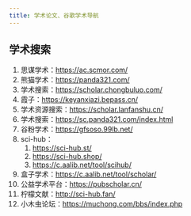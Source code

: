 ```yaml
---
title: 学术论文、谷歌学术导航
---
```


## 学术搜索
1. 思谋学术：https://ac.scmor.com/
2. 熊猫学术：https://panda321.com/
3. 学术搜索：https://scholar.chongbuluo.com/
4. 霞子：https://keyanxiazi.bepass.cn/
5. 学术资源搜索：https://scholar.lanfanshu.cn/
6. 学术搜索：https://sc.panda321.com/index.html
7. 谷粉学术：https://gfsoso.99lb.net/
8. sci-hub：
   1. https://sci-hub.st/
   2. https://sci-hub.shop/
   3. https://c.aalib.net/tool/scihub/
9. 盒子学术：https://c.aalib.net/tool/scholar/
10. 公益学术平台：https://pubscholar.cn/
11. 柠檬文献：http://sci-hub.fan/
12. 小木虫论坛：https://muchong.com/bbs/index.php